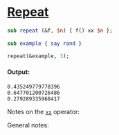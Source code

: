 [1]: http://rosettacode.org/wiki/Repeat

# [Repeat][1]

```perl
sub repeat (&f, $n) { f() xx $n };
 
sub example { say rand }
 
repeat(&example, 3);
```

#### Output:
```
0.435249779778396
0.647701200726486
0.279289335968417
```


Notes on the [`xx`](http://doc.perl6.org/language/operators#infix\_xx) operator:



General notes: